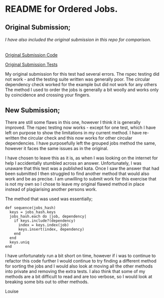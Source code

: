 # README for Ordered Jobs.

## Original Submission;

###### I have also included the original submission in this repo for comparison.

[Original Submission Code](https://github.com/louise89/ruby-test/blob/master/Original/lib/orderlist.rb)

[Original Submission Tests](https://github.com/louise89/ruby-test/blob/master/Original/spec/orderlist_spec.rb)

My original submission for this test had several errors.
The rspec testing did not work - and the testing suite written was generally poor.
The circular dependency check worked for the example but did not work for any others
The method I used to order the jobs is generally a bit woolly and works only by coincidence and crossing your fingers.

## New Submission;
There are still some flaws in this one, however I think it is generally improved.
The rspec testing now works - except for one test, which I have left on purpose to show the limitations in my current method.
I have re-written the circular check and this now works for other circular dependencies.
I have purposefully left the grouped jobs method the same, however it faces the same issues as in the original.

I have chosen to leave this as it is, as when I was looking on the internet for help I accidentally stumbled across an answer.
Unfortunately, I was unaware that this test was a published kata. Once I saw the answer that had been submitted I then struggled to find another method that would also work and be as precise. I am unwilling to submit work for this exercise that is not my own so I chose to leave my original flawed method in place instead of plagiarising another persons work.

The method that was used was essentially;
```
def sequence(jobs_hash)
  keys = jobs_hash.keys
  jobs_hash.each do |job, dependency|
    if keys.include?(dependency)
      index = keys.index(job)
      keys.insert(index, dependency)
    end
  end
  keys.uniq
end
```

I have unfortunately run a bit short on time, however if i was to continue to refactor this code further I would continue to try finding a different method for sorting the jobs and I would also look at moving all the other methods into private and removing the extra tests. I also think that some of my methods are a bit difficult to read and are too verbose, so I would look at breaking some bits out to other methods.

Louise
